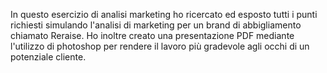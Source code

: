 In questo esercizio di analisi marketing ho ricercato ed esposto tutti i punti richiesti simulando l'analisi di marketing
per un brand di abbigliamento chiamato Reraise. Ho inoltre creato una presentazione PDF 
mediante l'utilizzo di photoshop per rendere il lavoro più gradevole agli occhi di un potenziale cliente. 
